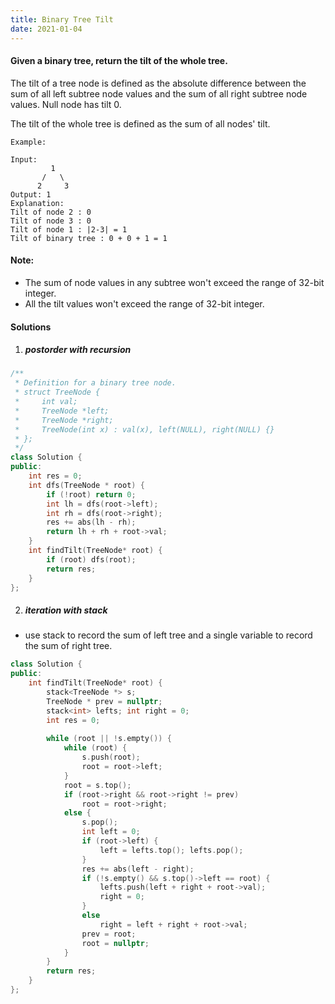 ```yaml
---
title: Binary Tree Tilt
date: 2021-01-04
---
```

#### Given a binary tree, return the tilt of the whole tree.

The tilt of a tree node is defined as the absolute difference between the sum of all left subtree node values and the sum of all right subtree node values. Null node has tilt 0.

The tilt of the whole tree is defined as the sum of all nodes' tilt.

```
Example:

Input: 
         1
       /   \
      2     3
Output: 1
Explanation: 
Tilt of node 2 : 0
Tilt of node 3 : 0
Tilt of node 1 : |2-3| = 1
Tilt of binary tree : 0 + 0 + 1 = 1
```

#### Note:

-    The sum of node values in any subtree won't exceed the range of 32-bit integer.
-    All the tilt values won't exceed the range of 32-bit integer.


#### Solutions

1. ##### postorder with recursion

```cpp
/**
 * Definition for a binary tree node.
 * struct TreeNode {
 *     int val;
 *     TreeNode *left;
 *     TreeNode *right;
 *     TreeNode(int x) : val(x), left(NULL), right(NULL) {}
 * };
 */
class Solution {
public:
    int res = 0;
    int dfs(TreeNode * root) {
        if (!root) return 0;
        int lh = dfs(root->left);
        int rh = dfs(root->right);
        res += abs(lh - rh);
        return lh + rh + root->val;
    }
    int findTilt(TreeNode* root) {
        if (root) dfs(root);
        return res;
    }
};
```

2. ##### iteration with stack


- use stack to record the sum of left tree and a single variable to record the sum of right tree.

```cpp
class Solution {
public:
    int findTilt(TreeNode* root) {
        stack<TreeNode *> s;
        TreeNode * prev = nullptr;
        stack<int> lefts; int right = 0;
        int res = 0;
        
        while (root || !s.empty()) {
            while (root) {
                s.push(root);
                root = root->left;
            }
            root = s.top();
            if (root->right && root->right != prev)
                root = root->right;
            else {
                s.pop();
                int left = 0;
                if (root->left) {
                    left = lefts.top(); lefts.pop();
                }
                res += abs(left - right);
                if (!s.empty() && s.top()->left == root) {
                    lefts.push(left + right + root->val);
                    right = 0;
                }
                else
                    right = left + right + root->val;
                prev = root;
                root = nullptr;
            }
        }
        return res;
    }
};
```
